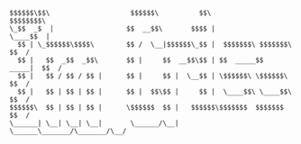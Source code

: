 ```
$$$$$$\$$\                    $$$$$$\          $$\                    $$$$$$$$\ 
\_$$  _$  |                  $$  __$$\       $$$$ |                   \____$$  |
  $$ | \_$$$$$$\$$$$\        $$ /  \__|$$$$$$\_$$ |  $$$$$$$\ $$$$$$$\    $$  / 
  $$ |   $$  _$$  _$$\       $$ |     $$  __$$\$$ | $$  _____$$  _____|  $$  /  
  $$ |   $$ / $$ / $$ |      $$ |     $$ |  \__$$ | \$$$$$$\ \$$$$$$\   $$  /   
  $$ |   $$ | $$ | $$ |      $$ |  $$\$$ |     $$ |  \____$$\ \____$$\ $$  /    
$$$$$$\  $$ | $$ | $$ |      \$$$$$$  $$ |   $$$$$$\$$$$$$$  $$$$$$$  $$  /     
\______| \__| \__| \__|       \______/\__|   \______\_______/\_______/\__/      
```
<!--
**Cr1ss7/Cr1ss7** is a ✨ _special_ ✨ repository because its `README.md` (this file) appears on your GitHub profile.

Here are some ideas to get you started:

- 🔭 I’m currently working on ...
- 🌱 I’m currently learning ...
- 👯 I’m looking to collaborate on ...
- 🤔 I’m looking for help with ...
- 💬 Ask me about ...
- 📫 How to reach me: ...
- 😄 Pronouns: ...
- ⚡ Fun fact: ...
-->
